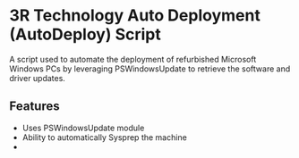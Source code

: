 <!-- Project Name and Description-->
# 3R Technology Auto Deployment (AutoDeploy) Script
<!-- Brief Description -->
A script used to automate the deployment of refurbished Microsoft Windows PCs by leveraging PSWindowsUpdate to retrieve the software and driver updates.
<!-- Features -->
## Features
- Uses PSWindowsUpdate module
- Ability to automatically Sysprep the machine
-
